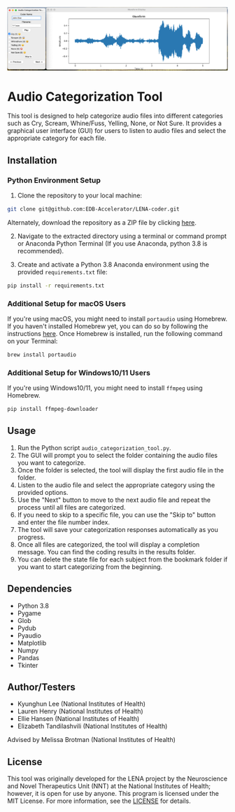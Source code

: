 ![Screenshot](https://github.com/EDB-Accelerator/LENA-coder/blob/main/screenshot.png?raw=true)

# Audio Categorization Tool

This tool is designed to help categorize audio files into different categories such as Cry, Scream, Whine/Fuss, Yelling, None, or Not Sure. It provides a graphical user interface (GUI) for users to listen to audio files and select the appropriate category for each file.

## Installation

### Python Environment Setup

1. Clone the repository to your local machine:
```bash
git clone git@github.com:EDB-Accelerator/LENA-coder.git
```
Alternately, download the repository as a ZIP file by clicking [here](https://github.com/EDB-Accelerator/LENA-coder/archive/refs/heads/main.zip).

2. Navigate to the extracted directory using a terminal or command prompt or Anaconda Python Terminal (If you use Anaconda, python 3.8 is recommended).

3. Create and activate a Python 3.8 Anaconda environment using the provided `requirements.txt` file:
```bash
pip install -r requirements.txt
```

### Additional Setup for macOS Users

If you're using macOS, you might need to install `portaudio` using Homebrew. If you haven't installed Homebrew yet, you can do so by following the instructions [here](https://brew.sh). Once Homebrew is installed, run the following command on your Terminal:
```bash
brew install portaudio
```
### Additional Setup for Windows10/11 Users

If you're using Windows10/11, you might need to install `ffmpeg` using Homebrew. 
```bash
pip install ffmpeg-downloader
```


## Usage

1. Run the Python script `audio_categorization_tool.py`.
2. The GUI will prompt you to select the folder containing the audio files you want to categorize.
3. Once the folder is selected, the tool will display the first audio file in the folder.
4. Listen to the audio file and select the appropriate category using the provided options.
5. Use the "Next" button to move to the next audio file and repeat the process until all files are categorized.
6. If you need to skip to a specific file, you can use the "Skip to" button and enter the file number index.
7. The tool will save your categorization responses automatically as you progress.
8. Once all files are categorized, the tool will display a completion message. You can find the coding results in the results folder.
9. You can delete the state file for each subject from the bookmark folder if you want to start categorizing from the beginning.

## Dependencies

- Python 3.8
- Pygame
- Glob
- Pydub
- Pyaudio
- Matplotlib
- Numpy
- Pandas
- Tkinter

## Author/Testers
- Kyunghun Lee (National Institutes of Health)
- Lauren Henry (National Institutes of Health)
- Ellie Hansen (National Institutes of Health)
- Elizabeth Tandilashvili (National Institutes of Health)

Advised by Melissa Brotman (National Institutes of Health)


## License
This tool was originally developed for the LENA project by the Neuroscience and Novel Therapeutics Unit (NNT) at the National Institutes of Health; however, it is open for use by anyone. This program is licensed under the MIT License. For more information, see the [LICENSE](https://github.com/EDB-Accelerator/LENA-coder/raw/main/LICENSE.txt)  for details.
